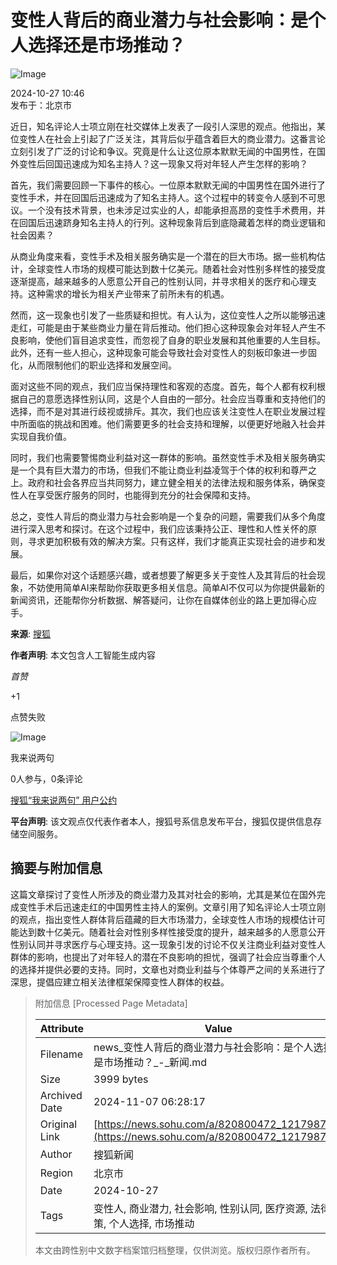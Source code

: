 # 变性人背后的商业潜力与社会影响：是个人选择还是市场推动？

![Image](https://cdn-ali.onemob.mobi/img/pys200X200_2.png)

2024-10-27 10:46  
发布于：北京市

近日，知名评论人士项立刚在社交媒体上发表了一段引人深思的观点。他指出，某位变性人在社会上引起了广泛关注，其背后似乎蕴含着巨大的商业潜力。这番言论立刻引发了广泛的讨论和争议。究竟是什么让这位原本默默无闻的中国男性，在国外变性后回国迅速成为知名主持人？这一现象又将对年轻人产生怎样的影响？

首先，我们需要回顾一下事件的核心。一位原本默默无闻的中国男性在国外进行了变性手术，并在回国后迅速成为了知名主持人。这个过程中的转变令人感到不可思议。一个没有技术背景，也未涉足过实业的人，却能承担高昂的变性手术费用，并在回国后迅速跻身知名主持人的行列。这种现象背后到底隐藏着怎样的商业逻辑和社会因素？

从商业角度来看，变性手术及相关服务确实是一个潜在的巨大市场。据一些机构估计，全球变性人市场的规模可能达到数十亿美元。随着社会对性别多样性的接受度逐渐提高，越来越多的人愿意公开自己的性别认同，并寻求相关的医疗和心理支持。这种需求的增长为相关产业带来了前所未有的机遇。

然而，这一现象也引发了一些质疑和担忧。有人认为，这位变性人之所以能够迅速走红，可能是由于某些商业力量在背后推动。他们担心这种现象会对年轻人产生不良影响，使他们盲目追求变性，而忽视了自身的职业发展和其他重要的人生目标。此外，还有一些人担心，这种现象可能会导致社会对变性人的刻板印象进一步固化，从而限制他们的职业选择和发展空间。

面对这些不同的观点，我们应当保持理性和客观的态度。首先，每个人都有权利根据自己的意愿选择性别认同，这是个人自由的一部分。社会应当尊重和支持他们的选择，而不是对其进行歧视或排斥。其次，我们也应该关注变性人在职业发展过程中所面临的挑战和困难。他们需要更多的社会支持和理解，以便更好地融入社会并实现自我价值。

同时，我们也需要警惕商业利益对这一群体的影响。虽然变性手术及相关服务确实是一个具有巨大潜力的市场，但我们不能让商业利益凌驾于个体的权利和尊严之上。政府和社会各界应当共同努力，建立健全相关的法律法规和服务体系，确保变性人在享受医疗服务的同时，也能得到充分的社会保障和支持。

总之，变性人背后的商业潜力与社会影响是一个复杂的问题，需要我们从多个角度进行深入思考和探讨。在这个过程中，我们应该秉持公正、理性和人性关怀的原则，寻求更加积极有效的解决方案。只有这样，我们才能真正实现社会的进步和发展。

最后，如果你对这个话题感兴趣，或者想要了解更多关于变性人及其背后的社会现象，不妨使用简单AI来帮助你获取更多相关信息。简单AI不仅可以为你提供最新的新闻资讯，还能帮你分析数据、解答疑问，让你在自媒体创业的路上更加得心应手。

**来源**: [搜狐](https://www.sohu.com/?strategyid=00001&spm=smpc.content.content.1.1730960820263Yt7GYhs)

**作者声明**: 本文包含人工智能生成内容  

_首赞_

+1

点赞失败

![Image](https://cdn-ali.onemob.mobi/img/pys640X150_1.png)

我来说两句

0人参与，0条评论 

[搜狐“我来说两句” 用户公约](http://zt.pinglun.sohu.com/s2014/sljyhgy/index.shtml)  

**平台声明**: 该文观点仅代表作者本人，搜狐号系信息发布平台，搜狐仅提供信息存储空间服务。

## 摘要与附加信息

<!-- tcd_abstract -->
这篇文章探讨了变性人所涉及的商业潜力及其对社会的影响，尤其是某位在国外完成变性手术后迅速走红的中国男性主持人的案例。文章引用了知名评论人士项立刚的观点，指出变性人群体背后蕴藏的巨大市场潜力，全球变性人市场的规模估计可能达到数十亿美元。随着社会对性别多样性接受度的提升，越来越多的人愿意公开性别认同并寻求医疗与心理支持。这一现象引发的讨论不仅关注商业利益对变性人群体的影响，也提出了对年轻人的潜在不良影响的担忧，强调了社会应当尊重个人的选择并提供必要的支持。同时，文章也对商业利益与个体尊严之间的关系进行了深思，提倡应建立相关法律框架保障变性人群体的权益。
<!-- tcd_abstract_end -->

> 附加信息 [Processed Page Metadata]
>
> | Attribute       | Value                                  |
> |-----------------|----------------------------------------|
> | Filename        | news_变性人背后的商业潜力与社会影响：是个人选择还是市场推动？_-_新闻.md                             |
> | Size            | 3999 bytes                           |
> | Archived Date   | 2024-11-07 06:28:17                             |
> | Original Link   | [https://news.sohu.com/a/820800472_121798711](https://news.sohu.com/a/820800472_121798711)                       |
> | Author          | 搜狐新闻                               |
> | Region          | 北京市                               |
> | Date            | 2024-10-27                                 |
> | Tags            | 变性人, 商业潜力, 社会影响, 性别认同, 医疗资源, 法律政策, 个人选择, 市场推动                                 |
>
> 本文由跨性别中文数字档案馆归档整理，仅供浏览。版权归原作者所有。
>